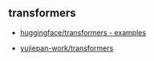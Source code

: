 
## transformers

- [huggingface/transformers - examples](https://github.com/huggingface/transformers/tree/main/examples/pytorch)

- [yujiepan-work/transformers](https://github.com/yujiepan-work/transformers)